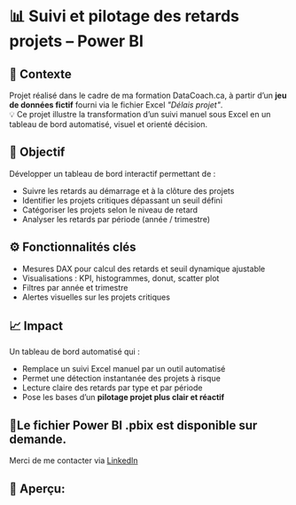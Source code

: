 # 📊 Suivi et pilotage des retards projets  – Power BI

## 🧩 Contexte

Projet réalisé dans le cadre de ma formation DataCoach.ca, à partir d’un **jeu de données fictif** fourni via le fichier Excel *"Délais projet"*.  
💡 Ce projet illustre la transformation d’un suivi manuel sous Excel en un tableau de bord automatisé, visuel et orienté décision.

## 🎯 Objectif

Développer un tableau de bord interactif permettant de :
- Suivre les retards au démarrage et à la clôture des projets
- Identifier les projets critiques dépassant un seuil défini
- Catégoriser les projets selon le niveau de retard
- Analyser les retards par période (année / trimestre)

## ⚙️ Fonctionnalités clés

- Mesures DAX pour calcul des retards et seuil dynamique ajustable  
- Visualisations : KPI, histogrammes, donut, scatter plot  
- Filtres par année et trimestre  
- Alertes visuelles sur les projets critiques

## 📈 Impact

Un tableau de bord automatisé qui :
- Remplace un suivi Excel manuel par un outil automatisé
- Permet une détection instantanée des projets à risque
- Lecture claire des retards par type et par période
- Pose les bases d’un **pilotage projet plus clair et réactif**

## 📎Le fichier Power BI .pbix  est **disponible sur demande**.  
Merci de me contacter via [LinkedIn](https://www.linkedin.com/in/viktoryia-meurville-b94565308/)

## 📸 Aperçu:
